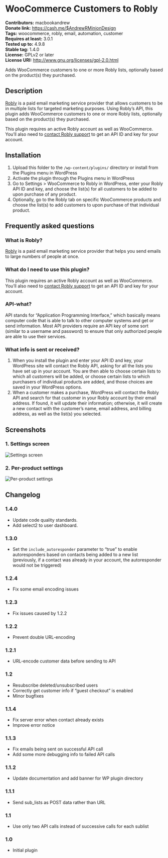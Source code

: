 # WooCommerce Customers to Robly #
**Contributors:** macbookandrew  
**Donate link:** https://cash.me/$AndrewRMinionDesign  
**Tags:** woocommerce, robly, email, automation, customer  
**Requires at least:** 3.0.1  
**Tested up to:** 4.9.8  
**Stable tag:** 1.4.0  
**License:** GPLv2 or later  
**License URI:** http://www.gnu.org/licenses/gpl-2.0.html  

Adds WooCommerce customers to one or more Robly lists, optionally based on the product(s) they purchased.

## Description ##

[Robly](https://www.robly.com/) is a paid email marketing service provider that allows customers to be in multiple lists for targeted marketing purposes. Using Robly’s API, this plugin adds WooCommerce customers to one or more Robly lists, optionally based on the product(s) they purchased.

This plugin requires an active Robly account as well as WooCommerce. You’ll also need to <a href="mailto:support@robly.com?subject=API access">contact Robly support</a> to get an API ID and key for your account.

## Installation ##

1. Upload this folder to the `/wp-content/plugins/` directory or install from the Plugins menu in WordPress
1. Activate the plugin through the Plugins menu in WordPress
1. Go to Settings > WooCommerce to Robly in WordPress, enter your Robly API ID and key, and choose the list(s) for all customers to be added to upon purchase of any product.
1. Optionally, go to the Robly tab on specific WooCommerce products and choose the list(s) to add customers to upon purchase of that individual product.

## Frequently asked questions ##

### What is Robly? ###

[Robly](https://www.robly.com/) is a paid email marketing service provider that helps you send emails to large numbers of people at once.

### What do I need to use this plugin? ###

This plugin requires an active Robly account as well as WooCommerce. You’ll also need to <a href="mailto:support@robly.com?subject=API access">contact Robly support</a> to get an API ID and key for your account.

### API-what? ###

API stands for “Application Programming Interface,” which basically means computer code that is able to talk to other computer systems and get or send information. Most API providers require an API key of some sort (similar to a username and password) to ensure that only authorized people are able to use their services.

### What info is sent or received? ###

1. When you install the plugin and enter your API ID and key, your WordPress site will contact the Robly API, asking for all the lists you have set up in your account. You are then able to choose certain lists to which all customers will be added, or choose certain lists to which purchasers of individual products are added, and those choices are saved in your WordPress options.
1. When a customer makes a purchase, WordPress will contact the Robly API and search for that customer in your Robly account by their email address. If found, it will update their information; otherwise, it will create a new contact with the customer’s name, email address, and billing address, as well as the list(s) you selected.

## Screenshots ##

### 1. Settings screen ###
![Settings screen](http://ps.w.org/woo-customers-robly/assets/screenshot-1.png)

### 2. Per-product settings ###
![Per-product settings](http://ps.w.org/woo-customers-robly/assets/screenshot-2.png)


## Changelog ##

### 1.4.0 ###
* Update code quality standards.
* Add select2 to user dashboard.

### 1.3.0 ###
* Set the `include_autoresponder` parameter to “true” to enable autoresponders based on contacts being added to a new list (previously, if a contact was already in your account, the autoresponder would not be triggered)

### 1.2.4 ###
* Fix some email encoding issues

### 1.2.3 ###
* Fix issues caused by 1.2.2

### 1.2.2 ###
* Prevent double URL-encoding

### 1.2.1 ###
* URL-encode customer data before sending to API

### 1.2 ###
* Resubscribe deleted/unsubscribed users
* Correctly get customer info if “guest checkout” is enabled
* Minor bugfixes

### 1.1.4 ###
* Fix server error when contact already exists
* Improve error notice

### 1.1.3 ###
* Fix emails being sent on successful API call
* Add some more debugging info to failed API calls

### 1.1.2 ###
* Update documentation and add banner for WP plugin directory

### 1.1.1 ###
* Send sub_lists as POST data rather than URL

### 1.1 ###
* Use only two API calls instead of successive calls for each sublist

### 1.0 ###
* Initial plugin
